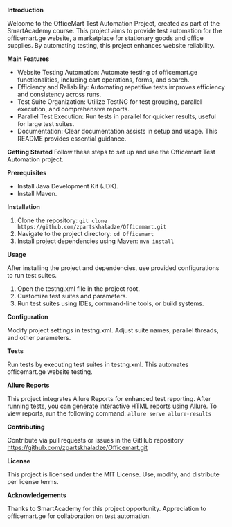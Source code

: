 **Introduction**

Welcome to the OfficeMart Test Automation Project, created as part of the SmartAcademy course. This project aims to provide test automation for the officemart.ge website, a marketplace for stationary goods and office supplies. By automating testing, this project enhances website reliability.

**Main Features**
- Website Testing Automation: Automate testing of officemart.ge functionalities, including cart operations, forms, and search.
- Efficiency and Reliability: Automating repetitive tests improves efficiency and consistency across runs.
- Test Suite Organization: Utilize TestNG for test grouping, parallel execution, and comprehensive reports.
- Parallel Test Execution: Run tests in parallel for quicker results, useful for large test suites.
- Documentation: Clear documentation assists in setup and usage. This README provides essential guidance.

**Getting Started**
Follow these steps to set up and use the Officemart Test Automation project.

**Prerequisites**
- Install Java Development Kit (JDK).
- Install Maven.


**Installation**
1. Clone the repository:
`git clone https://github.com/zpartskhaladze/Officemart.git`
2. Navigate to the project directory:
`cd Officemart`
3. Install project dependencies using Maven:
`mvn install`


**Usage**

After installing the project and dependencies, use provided configurations to run test suites.

1. Open the testng.xml file in the project root.
2. Customize test suites and parameters.
3. Run test suites using IDEs, command-line tools, or build systems.


**Configuration**

Modify project settings in testng.xml. Adjust suite names, parallel threads, and other parameters.


**Tests**

Run tests by executing test suites in testng.xml. This automates officemart.ge website testing.


**Allure Reports**

This project integrates Allure Reports for enhanced test reporting. After running tests, you can generate interactive HTML reports using Allure. To view reports, run the following command:
`allure serve allure-results`


**Contributing**

Contribute via pull requests or issues in the GitHub repository https://github.com/zpartskhaladze/Officemart.git


**License**

This project is licensed under the MIT License. Use, modify, and distribute per license terms.



**Acknowledgements**

Thanks to SmartAcademy for this project opportunity. Appreciation to officemart.ge for collaboration on test automation.
